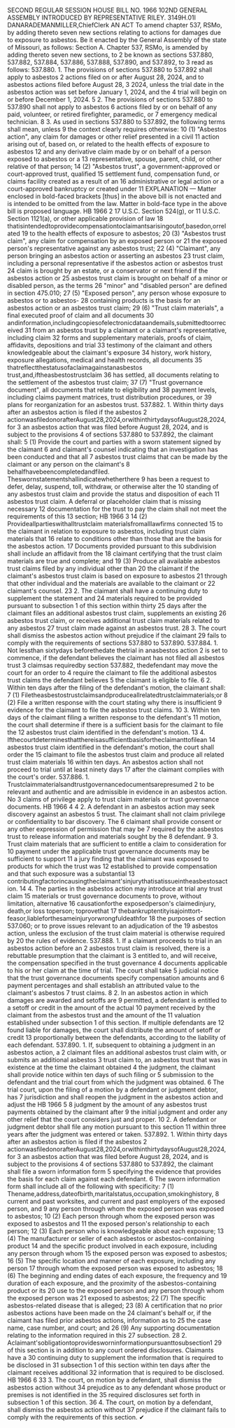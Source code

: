 SECOND REGULAR SESSION
HOUSE BILL NO. 1966
102ND GENERAL ASSEMBLY
INTRODUCED BY REPRESENTATIVE RILEY.
3149H.01I DANARADEMANMILLER,ChiefClerk
AN ACT
To amend chapter 537, RSMo, by adding thereto seven new sections relating to actions for
damages due to exposure to asbestos.
Be it enacted by the General Assembly of the state of Missouri, as follows:
Section A. Chapter 537, RSMo, is amended by adding thereto seven new sections, to
2 be known as sections 537.880, 537.882, 537.884, 537.886, 537.888, 537.890, and 537.892, to
3 read as follows:
537.880. 1. The provisions of sections 537.880 to 537.892 shall apply to asbestos
2 actions filed on or after August 28, 2024, and to asbestos actions filed before August 28,
3 2024, unless the trial date in the asbestos action was set before January 1, 2024, and the
4 trial will begin on or before December 1, 2024.
5 2. The provisions of sections 537.880 to 537.890 shall not apply to asbestos
6 actions filed by or on behalf of any paid, volunteer, or retired firefighter, paramedic, or
7 emergency medical technician.
8 3. As used in sections 537.880 to 537.892, the following terms shall mean, unless
9 the context clearly requires otherwise:
10 (1) "Asbestos action", any claim for damages or other relief presented in a civil
11 action arising out of, based on, or related to the health effects of exposure to asbestos
12 and any derivative claim made by or on behalf of a person exposed to asbestos or a
13 representative, spouse, parent, child, or other relative of that person;
14 (2) "Asbestos trust", a government-approved or court-approved trust, qualified
15 settlement fund, compensation fund, or claims facility created as a result of an
16 administrative or legal action or a court-approved bankruptcy or created under 11
EXPLANATION — Matter enclosed in bold-faced brackets [thus] in the above bill is not enacted and is
intended to be omitted from the law. Matter in bold-face type in the above bill is proposed language.
HB 1966 2
17 U.S.C. Section 524(g), or 11 U.S.C. Section 1121(a), or other applicable provision of law
18 thatisintendedtoprovidecompensationtoclaimantsarisingoutof,basedon,orrelated
19 to the health effects of exposure to asbestos;
20 (3) "Asbestos trust claim", any claim for compensation by an exposed person or
21 the exposed person's representative against any asbestos trust;
22 (4) "Claimant", any person bringing an asbestos action or asserting an asbestos
23 trust claim, including a personal representative if the asbestos action or asbestos trust
24 claim is brought by an estate, or a conservator or next friend if the asbestos action or
25 asbestos trust claim is brought on behalf of a minor or disabled person, as the terms
26 "minor" and "disabled person" are defined in section 475.010;
27 (5) "Exposed person", any person whose exposure to asbestos or to asbestos-
28 containing products is the basis for an asbestos action or an asbestos trust claim;
29 (6) "Trust claim materials", a final executed proof of claim and all documents
30 andinformation,includingcopiesofelectronicdataandemails,submittedtoorreceived
31 from an asbestos trust by a claimant or a claimant's representative, including claim
32 forms and supplementary materials, proofs of claim, affidavits, depositions and trial
33 testimony of the claimant and others knowledgeable about the claimant's exposure
34 history, work history, exposure allegations, medical and health records, all documents
35 thatreflectthestatusofaclaimagainstanasbestos trust,and,iftheasbestostrustclaim
36 has settled, all documents relating to the settlement of the asbestos trust claim;
37 (7) "Trust governance document", all documents that relate to eligibility and
38 payment levels, including claims payment matrices, trust distribution procedures, or
39 plans for reorganization for an asbestos trust.
537.882. 1. Within thirty days after an asbestos action is filed if the asbestos
2 actionwasfiledonorafterAugust28,2024,orwithinthirtydaysofAugust28,2024,for
3 an asbestos action that was filed before August 28, 2024, and is subject to the provisions
4 of sections 537.880 to 537.892, the claimant shall:
5 (1) Provide the court and parties with a sworn statement signed by the claimant
6 and claimant's counsel indicating that an investigation has been conducted and that all
7 asbestos trust claims that can be made by the claimant or any person on the claimant's
8 behalfhavebeencompletedandfiled. Theswornstatementshallindicatewhetherthere
9 has been a request to defer, delay, suspend, toll, withdraw, or otherwise alter the
10 standing of any asbestos trust claim and provide the status and disposition of each
11 asbestos trust claim. A deferral or placeholder claim that is missing necessary
12 documentation for the trust to pay the claim shall not meet the requirements of this
13 section;
HB 1966 3
14 (2) Provideallpartieswithalltrustclaim materialsfromalllawfirms connected
15 to the claimant in relation to exposure to asbestos, including trust claim materials that
16 relate to conditions other than those that are the basis for the asbestos action.
17 Documents provided pursuant to this subdivision shall include an affidavit from the
18 claimant certifying that the trust claim materials are true and complete; and
19 (3) Produce all available asbestos trust claims filed by any individual other than
20 the claimant if the claimant's asbestos trust claim is based on exposure to asbestos
21 through that other individual and the materials are available to the claimant or
22 claimant's counsel.
23 2. The claimant shall have a continuing duty to supplement the statement and
24 materials required to be provided pursuant to subsection 1 of this section within thirty
25 days after the claimant files an additional asbestos trust claim, supplements an existing
26 asbestos trust claim, or receives additional trust claim materials related to any asbestos
27 trust claim made against an asbestos trust.
28 3. The court shall dismiss the asbestos action without prejudice if the claimant
29 fails to comply with the requirements of sections 537.880 to 537.890.
537.884. 1. Not lessthan sixtydays beforethedate thetrial in anasbestos action
2 is set to commence, if the defendant believes the claimant has not filed all asbestos trust
3 claimsas requiredby section 537.882, thedefendant may move the court for an order to
4 require the claimant to file the additional asbestos trust claims the defendant believes
5 the claimant is eligible to file.
6 2. Within ten days after the filing of the defendant's motion, the claimant shall:
7 (1) Filetheasbestostrustclaimsandproduceallrelatedtrustclaimmaterials;or
8 (2) File a written response with the court stating why there is insufficient
9 evidence for the claimant to file the asbestos trust claims.
10 3. Within ten days of the claimant filing a written response to the defendant's
11 motion, the court shall determine if there is a sufficient basis for the claimant to file the
12 asbestos trust claim identified in the defendant's motion.
13 4. Ifthecourtdeterminesthatthereisasufficientbasisfortheclaimanttofilean
14 asbestos trust claim identified in the defendant's motion, the court shall order the
15 claimant to file the asbestos trust claim and produce all related trust claim materials
16 within ten days. An asbestos action shall not proceed to trial until at least ninety days
17 after the claimant complies with the court's order.
537.886. 1. Trustclaimmaterialsandtrustgovernancedocumentsarepresumed
2 to be relevant and authentic and are admissible in evidence in an asbestos action. No
3 claims of privilege apply to trust claim materials or trust governance documents.
HB 1966 4
4 2. A defendant in an asbestos action may seek discovery against an asbestos
5 trust. The claimant shall not claim privilege or confidentiality to bar discovery. The
6 claimant shall provide consent or any other expression of permission that may be
7 required by the asbestos trust to release information and materials sought by the
8 defendant.
9 3. Trust claim materials that are sufficient to entitle a claim to consideration for
10 payment under the applicable trust governance documents may be sufficient to support
11 a jury finding that the claimant was exposed to products for which the trust was
12 established to provide compensation and that such exposure was a substantial
13 contributingfactorincausingtheclaimant'sinjurythatisatissueintheasbestosaction.
14 4. The parties in the asbestos action may introduce at trial any trust claim
15 materials or trust governance documents to prove, without limitation, alternative
16 causationforthe exposedperson's claimedinjury, death,or loss toperson; toprovethat
17 thebankruptentityisajointtort-feasor,liableforthesameinjuryorwrongfuldeathfor
18 the purposes of section 537.060; or to prove issues relevant to an adjudication of the
19 asbestos action, unless the exclusion of the trust claim material is otherwise required by
20 the rules of evidence.
537.888. 1. If a claimant proceeds to trial in an asbestos action before an
2 asbestos trust claim is resolved, there is a rebuttable presumption that the claimant is
3 entitled to, and will receive, the compensation specified in the trust governance
4 documents applicable to his or her claim at the time of trial. The court shall take
5 judicial notice that the trust governance documents specify compensation amounts and
6 payment percentages and shall establish an attributed value to the claimant's asbestos
7 trust claims.
8 2. In an asbestos action in which damages are awarded and setoffs are
9 permitted, a defendant is entitled to a setoff or credit in the amount of the actual
10 payment received by the claimant from the asbestos trust and the amount of the
11 valuation established under subsection 1 of this section. If multiple defendants are
12 found liable for damages, the court shall distribute the amount of setoff or credit
13 proportionally between the defendants, according to the liability of each defendant.
537.890. 1. If, subsequent to obtaining a judgment in an asbestos action, a
2 claimant files an additional asbestos trust claim with, or submits an additional asbestos
3 trust claim to, an asbestos trust that was in existence at the time the claimant obtained
4 the judgment, the claimant shall provide notice within ten days of such filing or
5 submission to the defendant and the trial court from which the judgment was obtained.
6 The trial court, upon the filing of a motion by a defendant or judgment debtor, has
7 jurisdiction and shall reopen the judgment in the asbestos action and adjust the
HB 1966 5
8 judgment by the amount of any asbestos trust payments obtained by the claimant after
9 the initial judgment and order any other relief that the court considers just and proper.
10 2. A defendant or judgment debtor shall file any motion pursuant to this section
11 within three years after the judgment was entered or taken.
537.892. 1. Within thirty days after an asbestos action is filed if the asbestos
2 actionwasfiledonorafterAugust28,2024,orwithinthirtydaysofAugust28,2024,for
3 an asbestos action that was filed before August 28, 2024, and is subject to the provisions
4 of sections 537.880 to 537.892, the claimant shall file a sworn information form
5 specifying the evidence that provides the basis for each claim against each defendant.
6 The sworn information form shall include all of the following with specificity:
7 (1) Thename,address,dateofbirth,maritalstatus,occupation,smokinghistory,
8 current and past worksites, and current and past employers of the exposed person, and
9 any person through whom the exposed person was exposed to asbestos;
10 (2) Each person through whom the exposed person was exposed to asbestos and
11 the exposed person's relationship to each person;
12 (3) Each person who is knowledgeable about each exposure;
13 (4) The manufacturer or seller of each asbestos or asbestos-containing product
14 and the specific product involved in each exposure, including any person through whom
15 the exposed person was exposed to asbestos;
16 (5) The specific location and manner of each exposure, including any person
17 through whom the exposed person was exposed to asbestos;
18 (6) The beginning and ending dates of each exposure, the frequency and
19 duration of each exposure, and the proximity of the asbestos-containing product or its
20 use to the exposed person and any person through whom the exposed person was
21 exposed to asbestos;
22 (7) The specific asbestos-related disease that is alleged;
23 (8) A certification that no prior asbestos actions have been made on the
24 claimant's behalf or, if the claimant has filed prior asbestos actions, information as to
25 the case name, case number, and court; and
26 (9) Any supporting documentation relating to the information required in this
27 subsection.
28 2. Aclaimant'sobligationtoprovidesworninformationpursuanttosubsection1
29 of this section is in addition to any court ordered disclosures. Claimants have a
30 continuing duty to supplement the information that is required to be disclosed in
31 subsection 1 of this section within ten days after the claimant receives additional
32 information that is required to be disclosed.
HB 1966 6
33 3. The court, on motion by a defendant, shall dismiss the asbestos action without
34 prejudice as to any defendant whose product or premises is not identified in the
35 required disclosures set forth in subsection 1 of this section.
36 4. The court, on motion by a defendant, shall dismiss the asbestos action without
37 prejudice if the claimant fails to comply with the requirements of this section.
✔